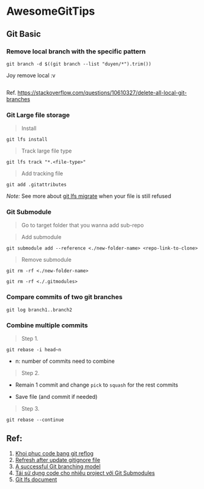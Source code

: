 # AwesomeGitTips

## Git Basic
### Remove local branch with the specific pattern

```
git branch -d $((git branch --list "duyen/*").trim())
```

Joy remove local :v

```git branch | grep -v "develop" | grep -v "master" | grep -v "main" | xargs git branch -D
```
Ref. https://stackoverflow.com/questions/10610327/delete-all-local-git-branches

### Git Large file storage 

> Install
```
git lfs install
```

> Track large file type
```
git lfs track "*.<file-type>"
```

> Add tracking file
```
git add .gitattributes
```
_Note:_ See more about [git lfs migrate](https://github.com/git-lfs/git-lfs/blob/main/docs/man/git-lfs-migrate.adoc?utm_source=gitlfs_site&utm_medium=doc_man_migrate_link&utm_campaign=gitlfs) when your file is still refused


### Git Submodule

> Go to target folder that you wanna add sub-repo

> Add submodule 
```
git submodule add --reference <./new-folder-name> <repo-link-to-clone>
```
> Remove submodule

```
git rm -rf <./new-folder-name>
```
```
git rm -rf <./.gitmodules>
```

### Compare commits of two git branches

```
git log branch1..branch2
```

### Combine multiple commits

> Step 1. 
```
git rebase -i head~n
```
- n: number of commits need to combine

> Step 2.

- Remain 1 commit and change `pick` to `squash` for the rest commits

- Save file (and commit if needed)

> Step 3.
```
git rebase --continue
```



## Ref:
1. [Khoi phuc code bang git reflog](https://tuanndl.com/post/khoi_phuc_code_bang_git_reflog)
2. [Refresh after update gitignore file](https://shrestharohit.com.np/file-added-to-gitignore-still-showing-in-untracked-list/)
3. [A successful Git branching model](https://nvie.com/posts/a-successful-git-branching-model/)
4. [Tái sử dụng code cho nhiều project với Git Submodules](https://techmaster.vn/posts/36659/tai-su-dung-code-cho-nhieu-project-voi-git-submodules#:~:text=Git%20Submodules%20cho%20ph%C3%A9p%20t%E1%BA%A1o,d%E1%BB%A5ng%20theo%20d%E1%BA%A1ng%20Sub%20module)
5. [Git lfs document](https://git-lfs.com/)
